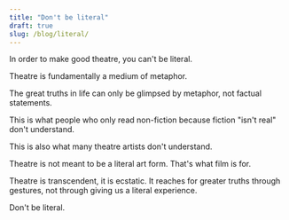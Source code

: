 ```yaml
---
title: "Don't be literal"
draft: true
slug: /blog/literal/
---
```


In order to make good theatre, you can't be literal.

Theatre is fundamentally a medium of metaphor.

The great truths in life can only be glimpsed by metaphor, not factual statements.

This is what people who only read non-fiction because fiction "isn't real" don't understand.

This is also what many theatre artists don't understand.

Theatre is not meant to be a literal art form. That's what film is for.

Theatre is transcendent, it is ecstatic. It reaches for greater truths through gestures, not through giving us a literal experience.

Don't be literal.
